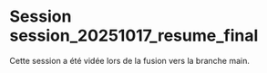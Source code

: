 # Session session_20251017_resume_final

Cette session a été vidée lors de la fusion vers la branche main.
